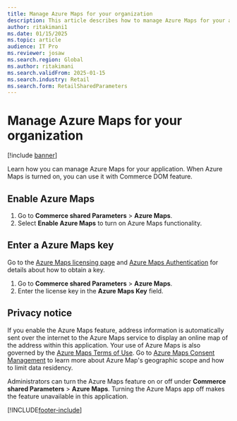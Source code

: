 ```yaml
---
title: Manage Azure Maps for your organization
description: This article describes how to manage Azure Maps for your application.
author: ritakimani1
ms.date: 01/15/2025
ms.topic: article
audience: IT Pro
ms.reviewer: josaw
ms.search.region: Global
ms.author: ritakimani
ms.search.validFrom: 2025-01-15
ms.search.industry: Retail
ms.search.form: RetailSharedParameters
---
```


# Manage Azure Maps for your organization

[!include [banner](../includes/banner.md)]

Learn how you can manage Azure Maps for your application. When Azure Maps is turned on, you can use it with Commerce DOM feature. 

## Enable Azure Maps

1. Go to **Commerce shared Parameters** > **Azure Maps**.
2. Select **Enable Azure Maps** to turn on Azure Maps functionality.

## Enter a Azure Maps key

Go to the [Azure Maps licensing page](https://azure.microsoft.com/pricing/details/azure-maps/) and [Azure Maps Authentication](https://learn.microsoft.com/azure/azure-maps/how-to-manage-authentication) for details about how to obtain a key.

1. Go to **Commerce shared Parameters** > **Azure Maps**.
2. Enter the license key in the **Azure Maps Key** field.

## Privacy notice

If you enable the Azure Maps feature, address information is automatically sent over the internet to the Azure Maps service to display an online map of the address within this application. Your use of Azure Maps is also governed by the [Azure Maps Terms of Use](https://azure.microsoft.com/support/legal/). Go to [Azure Maps Consent Management](https://learn.microsoft.com/azure/azure-maps/consent-management) to learn more about Azure Map's geographic scope and how to limit data residency.
  
Administrators can turn the Azure Maps feature on or off under **Commerce shared Parameters** > **Azure Maps**. Turning the Azure Maps app off makes the feature unavailable in this application.

[!INCLUDE[footer-include](../../includes/footer-banner.md)]

